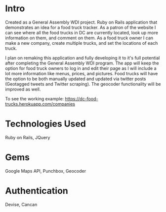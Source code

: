 # Intro

Created as a General Assembly WDI project. Ruby on Rails application that demonstrates an idea for a food truck tracker. As a patron of the website I can see where all the food trucks in DC are currently located, look up more information on them, and comment on them. As a food truck owner I can make a new company, create multiple trucks, and set the locations of each truck.

I plan on remaking this application and fully developing it to it's full potential after completing the General Assembly WDI program. The app will keep the option for food truck owners to log in and edit their page as I will include a lot more information like menus, prices, and pictures. Food trucks will have the option to be both manually updated and updated via twitter posts (Geotagged tweets and Twitter scraping). The geocoder functionality will be improved as well. 

To see the working example: https://dc-food-trucks.herokuapp.com/companies

# Technologies Used
Ruby on Rails, JQuery

# Gems
Google Maps API, Punchbox, Geocoder

# Authentication 
Devise, Cancan
